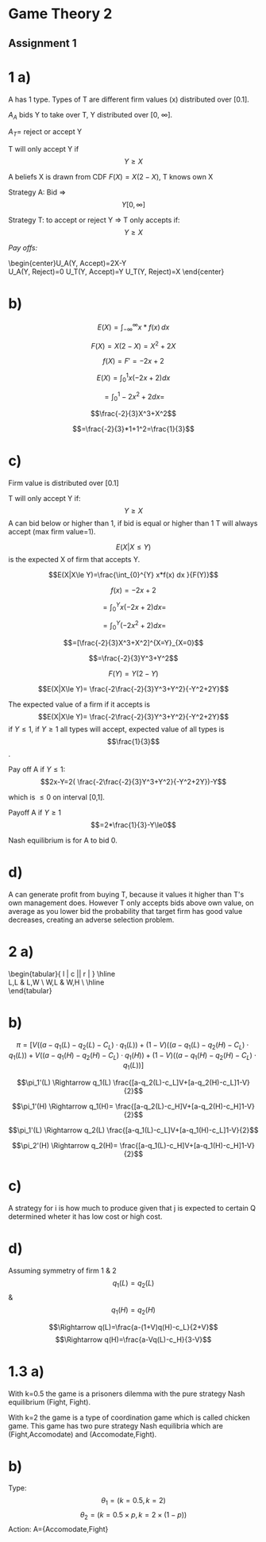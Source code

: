 Game Theory 2
===
Assignment 1
---

1 a)
===

A has 1 type. Types of T are different firm values (x) distributed over [0.1]. 

$A_A$ bids Y to take over T, Y distributed over [0, $\infty$]. 

$A_T$= reject or accept Y 

T will only accept Y if $$Y\ge X$$

A beliefs X is drawn from CDF $F(X)=X(2-X)$, T knows own X

Strategy A: Bid $\Rightarrow$ $$Y [0, {\infty}]$$

Strategy T: to accept or reject Y $\Rightarrow$ T only accepts if: $$Y\ge X$$

*Pay offs:* 

\begin{center}U_A(Y, Accept)=2X-Y\
U_A(Y, Reject)=0
U_T(Y, Accept)=Y
U_T(Y, Reject)=X
\end{center}

b)
===

$$E(X)= \int^{\infty}_{-\infty} x *f(x) \, dx $$

$$F(X)=X(2-X)=X^2+2X$$

$$f(X)=F'=-2x+2$$

$$E(X)=\int_{0}^{1} x(-2x+2) dx $$

$$=\int_{0}^{1} -2x^2+2 dx= $$

$$\frac{-2}{3}X^3+X^2$$

$$=\frac{-2}{3}*1+1^2=\frac{1}{3}$$

c)
===
  
Firm value is distributed over [0.1] 


T will only accept Y if: $$Y\ge X$$
A can bid below or higher than 1, if bid is equal or higher than 1 T will always accept (max firm value=1). 

$$E(X|X\le Y)$$ is the expected X of firm that accepts Y. 

$$E(X|X\le Y)=\frac{\int_{0}^{Y} x*f(x) dx }{F(Y)}$$

$$f(x)=-2x+2$$

$$=\int_{0}^{Y} x(-2x+2) dx= $$

$$=\int_{0}^{Y} (-2x^2+2)  dx= $$

$$=[\frac{-2}{3}X^3+X^2]^{X=Y}_{X=0}$$

$$=\frac{-2}{3}Y^3+Y^2$$

$$F(Y)=Y(2-Y)$$

$$E(X|X\le Y)= \frac{-2\frac{-2}{3}Y^3+Y^2}{-Y^2+2Y}$$

The expected value of a firm if it accepts is $$E(X|X\le Y)= \frac{-2\frac{-2}{3}Y^3+Y^2}{-Y^2+2Y}$$ if $Y\le 1$, if $Y\ge 1$ all types will accept, expected value of all types is $$\frac{1}{3}$$. 

Pay off A if $Y\le 1:$ $$2x-Y=2( \frac{-2\frac{-2}{3}Y^3+Y^2}{-Y^2+2Y})-Y$$

which is $\le0$ on interval [0,1]. 

Payoff A if $Y\ge1$ $$=2*\frac{1}{3}-Y\le0$$

Nash equilibrium is for A to bid 0. 

d)
===
A can generate profit from buying T, because it values it higher than T's own management does. However T only accepts bids above own value, on average as you lower bid the probability that target firm has good value decreases, creating an adverse selection problem. 

2 a)
===
\begin{tabular}{ l | c || r | }
  \hline			
  L,L & L,W \\
  W,L & W,H \\
  \hline  
\end{tabular}

b)
===

$$\pi=[V((a-q_1(L)-q_2(L)-C_L)\cdot q_1(L))+(1-V)((a-q_1(L)-q_2(H)-C_L)\cdot q_1(L))+V((a-q_1(H)-q_2(H)-C_L)\cdot q_1(H))+(1-V)((a-q_1(H)-q_2(H)-C_L)\cdot q_1(L))]$$

$$\pi_1'(L) \Rightarrow q_1(L) \frac{[a-q_2(L)-c_L]V+[a-q_2(H)-c_L]1-V}{2}$$

$$\pi_1'(H) \Rightarrow q_1(H)= \frac{[a-q_2(L)-c_H]V+[a-q_2(H)-c_H]1-V}{2}$$

$$\pi_1'(L) \Rightarrow q_2(L) \frac{[a-q_1(L)-c_L]V+[a-q_1(H)-c_L]1-V}{2}$$

$$\pi_2'(H) \Rightarrow q_2(H)= \frac{[a-q_1(L)-c_H]V+[a-q_1(H)-c_H]1-V}{2}$$

c)
===
A strategy for i is how much to produce given that j is expected to certain Q determined wheter it has low cost or high cost. 

d)
===
Assuming symmetry of firm 1 & 2
$$q_1(L)=q_2(L)$$ & $$q_1(H)=q_2(H)$$

$$\Rightarrow q(L)=\frac{a-(1+V)q(H)-c_L}{2+V}$$
$$\Rightarrow q(H)=\frac{a-Vq(L)-c_H}{3-V}$$

1.3 a)
===
With k=0.5 the game is a prisoners dilemma with the pure strategy Nash equilibrium (Fight, Fight). 

With k=2 the game is a type of coordination game which is called chicken game. This game has two pure strategy Nash equilibria which are (Fight,Accomodate) and (Accomodate,Fight). 

b)
===
Type: $$\theta_1=(k=0.5,k=2)$$
$$\theta_2=(k=0.5\times p,k=2\times(1-p))$$
Action: A={Accomodate,Fight}














	

 